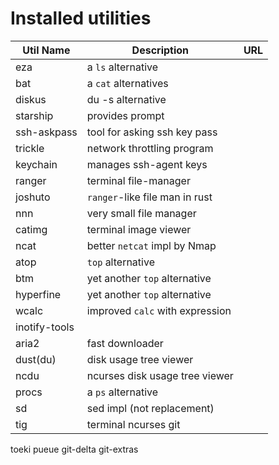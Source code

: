Installed utilities
===================

Util Name        | Description                    | URL |
-----------------|--------------------------------|-----|
eza              | a `ls` alternative             | |
bat              | a `cat` alternatives           | |
diskus           | du -s alternative              | |
starship         | provides prompt                | |
ssh-askpass      | tool for asking ssh key pass   | |
trickle          | network throttling program     | |
keychain         | manages ssh-agent keys         | |
ranger           | terminal file-manager          | |
joshuto          | `ranger`-like file man in rust | |
nnn              | very small file manager        | |
catimg           | terminal image viewer          | |
ncat             | better `netcat` impl by Nmap   | |
atop             | `top` alternative              | |
btm              | yet another `top` alternative  | |
hyperfine        | yet another `top` alternative  | |
wcalc            | improved `calc` with expression| |
inotify-tools    |                                | |
aria2            | fast downloader                | |
dust(du)         | disk usage tree viewer         | |
ncdu             | ncurses disk usage tree viewer | |
procs            | a `ps` alternative             | |
sd               | sed impl (not replacement)     | |
tig              | terminal ncurses git           | |
toeki
pueue
git-delta
git-extras
